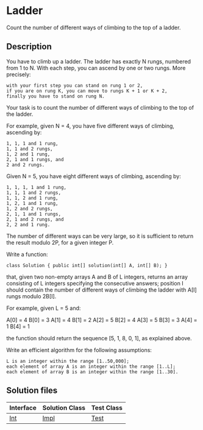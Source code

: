 # Ladder

Count the number of different ways of climbing to the top of a ladder.

## Description

You have to climb up a ladder. The ladder has exactly N rungs, numbered from 1 to N. With each step, you can ascend by one or two rungs. More precisely:

	with your first step you can stand on rung 1 or 2,
	if you are on rung K, you can move to rungs K + 1 or K + 2,
	finally you have to stand on rung N.

Your task is to count the number of different ways of climbing to the top of the ladder.

For example, given N = 4, you have five different ways of climbing, ascending by:

	1, 1, 1 and 1 rung,
	1, 1 and 2 rungs,
	1, 2 and 1 rung,
	2, 1 and 1 rungs, and
	2 and 2 rungs.

Given N = 5, you have eight different ways of climbing, ascending by:

	1, 1, 1, 1 and 1 rung,
	1, 1, 1 and 2 rungs,
	1, 1, 2 and 1 rung,
	1, 2, 1 and 1 rung,
	1, 2 and 2 rungs,
	2, 1, 1 and 1 rungs,
	2, 1 and 2 rungs, and
	2, 2 and 1 rung.

The number of different ways can be very large, so it is sufficient to return the result modulo 2P, for a given integer P.

Write a function:

	class Solution { public int[] solution(int[] A, int[] B); }

that, given two non-empty arrays A and B of L integers, returns an array consisting of L integers specifying the consecutive answers; position I should contain the number of different ways of climbing the ladder with A[I] rungs modulo 2B[I].

For example, given L = 5 and:

  A[0] = 4   B[0] = 3
  A[1] = 4   B[1] = 2
  A[2] = 5   B[2] = 4
  A[3] = 5   B[3] = 3
  A[4] = 1   B[4] = 1

the function should return the sequence [5, 1, 8, 0, 1], as explained above.

Write an efficient algorithm for the following assumptions:

	L is an integer within the range [1..50,000];
	each element of array A is an integer within the range [1..L];
	each element of array B is an integer within the range [1..30].

## Solution files

|  Interface | Solution Class  | Test Class  |
| :------------ | :------------ | :------------ |
| [Int](../../../src/main/java/Int.java)  |  [Impl](../../../src/main/java/Impl.java) | [Test](../../../src/test/java/Test.java)  |
